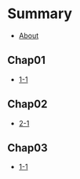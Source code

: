 # Summary

* [About](./README.md)

## Chap01

* [1-1](./chap01/1-1.md)

## Chap02

* [2-1](./chap02/2-1.md)

## Chap03

* [1-1](//chap01/1-1.md "1-1")




